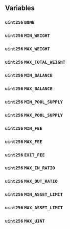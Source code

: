 


## Variables
### `uint256` `BONE`

### `uint256` `MIN_WEIGHT`

### `uint256` `MAX_WEIGHT`

### `uint256` `MAX_TOTAL_WEIGHT`

### `uint256` `MIN_BALANCE`

### `uint256` `MAX_BALANCE`

### `uint256` `MIN_POOL_SUPPLY`

### `uint256` `MAX_POOL_SUPPLY`

### `uint256` `MIN_FEE`

### `uint256` `MAX_FEE`

### `uint256` `EXIT_FEE`

### `uint256` `MAX_IN_RATIO`

### `uint256` `MAX_OUT_RATIO`

### `uint256` `MIN_ASSET_LIMIT`

### `uint256` `MAX_ASSET_LIMIT`

### `uint256` `MAX_UINT`




